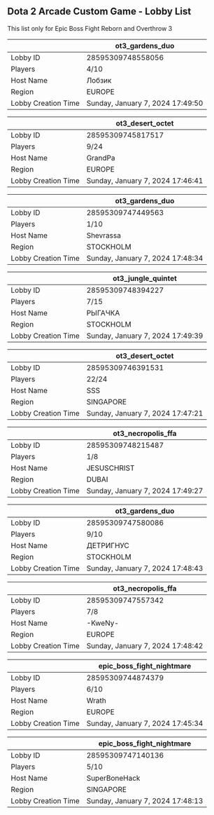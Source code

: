 ## Dota 2 Arcade Custom Game - Lobby List

This list only for Epic Boss Fight Reborn and Overthrow 3

|  | ot3_gardens_duo |
| ------ | ------ |
| Lobby ID | 28595309748558056 |
| Players | 4/10 |
| Host Name | Лобзик |
| Region | EUROPE |
| Lobby Creation Time | Sunday, January 7, 2024 17:49:50 |


|  | ot3_desert_octet |
| ------ | ------ |
| Lobby ID | 28595309745817517 |
| Players | 9/24 |
| Host Name | GrandPa |
| Region | EUROPE |
| Lobby Creation Time | Sunday, January 7, 2024 17:46:41 |


|  | ot3_gardens_duo |
| ------ | ------ |
| Lobby ID | 28595309747449563 |
| Players | 1/10 |
| Host Name | Shevrassa |
| Region | STOCKHOLM |
| Lobby Creation Time | Sunday, January 7, 2024 17:48:34 |


|  | ot3_jungle_quintet |
| ------ | ------ |
| Lobby ID | 28595309748394227 |
| Players | 7/15 |
| Host Name | РЫГАЧКА |
| Region | STOCKHOLM |
| Lobby Creation Time | Sunday, January 7, 2024 17:49:39 |


|  | ot3_desert_octet |
| ------ | ------ |
| Lobby ID | 28595309746391531 |
| Players | 22/24 |
| Host Name | SSS |
| Region | SINGAPORE |
| Lobby Creation Time | Sunday, January 7, 2024 17:47:21 |


|  | ot3_necropolis_ffa |
| ------ | ------ |
| Lobby ID | 28595309748215487 |
| Players | 1/8 |
| Host Name | JESUSCHRIST |
| Region | DUBAI |
| Lobby Creation Time | Sunday, January 7, 2024 17:49:27 |


|  | ot3_gardens_duo |
| ------ | ------ |
| Lobby ID | 28595309747580086 |
| Players | 9/10 |
| Host Name | ДЕТРИГНУС |
| Region | STOCKHOLM |
| Lobby Creation Time | Sunday, January 7, 2024 17:48:43 |


|  | ot3_necropolis_ffa |
| ------ | ------ |
| Lobby ID | 28595309747557342 |
| Players | 7/8 |
| Host Name | -KweNy- |
| Region | EUROPE |
| Lobby Creation Time | Sunday, January 7, 2024 17:48:42 |


|  | epic_boss_fight_nightmare |
| ------ | ------ |
| Lobby ID | 28595309744874379 |
| Players | 6/10 |
| Host Name | Wrath |
| Region | EUROPE |
| Lobby Creation Time | Sunday, January 7, 2024 17:45:34 |


|  | epic_boss_fight_nightmare |
| ------ | ------ |
| Lobby ID | 28595309747140136 |
| Players | 5/10 |
| Host Name | SuperBoneHack |
| Region | SINGAPORE |
| Lobby Creation Time | Sunday, January 7, 2024 17:48:13 |


